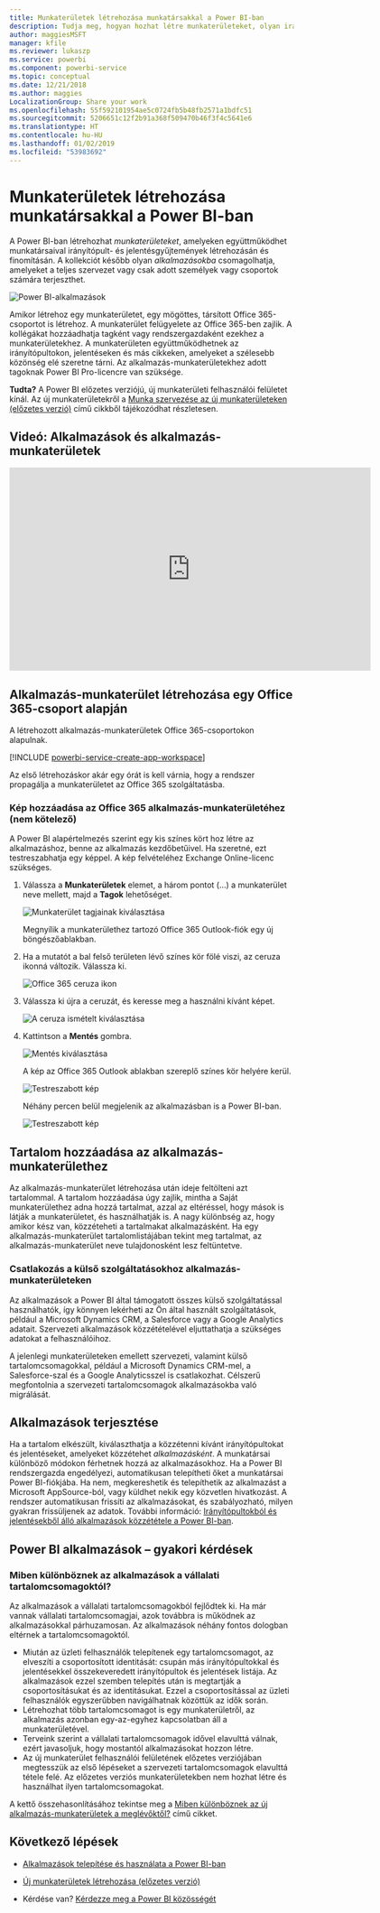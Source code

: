```yaml
---
title: Munkaterületek létrehozása munkatársakkal a Power BI-ban
description: Tudja meg, hogyan hozhat létre munkaterületeket, olyan irányítópultokból és jelentésekből álló gyűjteményeket, amelyek célja az alapvető metrikák biztosítása a vállalat számára.
author: maggiesMSFT
manager: kfile
ms.reviewer: lukaszp
ms.service: powerbi
ms.component: powerbi-service
ms.topic: conceptual
ms.date: 12/21/2018
ms.author: maggies
LocalizationGroup: Share your work
ms.openlocfilehash: 55f592101954ae5c0724fb5b48fb2571a1bdfc51
ms.sourcegitcommit: 5206651c12f2b91a368f509470b46f3f4c5641e6
ms.translationtype: HT
ms.contentlocale: hu-HU
ms.lasthandoff: 01/02/2019
ms.locfileid: "53983692"
---
```

# <a name="create-workspaces-with-your-colleagues-in-power-bi"></a>Munkaterületek létrehozása munkatársakkal a Power BI-ban

A Power BI-ban létrehozhat *munkaterületeket*, amelyeken együttműködhet munkatársaival irányítópult- és jelentésgyűjtemények létrehozásán és finomításán. A kollekciót később olyan *alkalmazásokba* csomagolhatja, amelyeket a teljes szervezet vagy csak adott személyek vagy csoportok számára terjeszthet. 

![Power BI-alkalmazások](media/service-create-workspaces/power-bi-apps-left-nav.png)

Amikor létrehoz egy munkaterületet, egy mögöttes, társított Office 365-csoportot is létrehoz. A munkaterület felügyelete az Office 365-ben zajlik. A kollégákat hozzáadhatja tagként vagy rendszergazdaként ezekhez a munkaterületekhez. A munkaterületen együttműködhetnek az irányítópultokon, jelentéseken és más cikkeken, amelyeket a szélesebb közönség elé szeretne tárni. Az alkalmazás-munkaterületekhez adott tagoknak Power BI Pro-licencre van szüksége. 

**Tudta?** A Power BI előzetes verziójú, új munkaterületi felhasználói felületet kínál. Az új munkaterületekről a [Munka szervezése az új munkaterületeken (előzetes verzió)](service-new-workspaces.md) című cikkből tájékozódhat részletesen. 

## <a name="video-apps-and-app-workspaces"></a>Videó: Alkalmazások és alkalmazás-munkaterületek
<iframe width="640" height="360" src="https://www.youtube.com/embed/Ey5pyrr7Lk8?showinfo=0" frameborder="0" allowfullscreen></iframe>

## <a name="create-an-app-workspace-based-on-an-office-365-group"></a>Alkalmazás-munkaterület létrehozása egy Office 365-csoport alapján

A létrehozott alkalmazás-munkaterületek Office 365-csoportokon alapulnak.

[!INCLUDE [powerbi-service-create-app-workspace](./includes/powerbi-service-create-app-workspace.md)]

Az első létrehozáskor akár egy órát is kell várnia, hogy a rendszer propagálja a munkaterületet az Office 365 szolgáltatásba. 

### <a name="add-an-image-to-your-office-365-app-workspace-optional"></a>Kép hozzáadása az Office 365 alkalmazás-munkaterületéhez (nem kötelező)
A Power BI alapértelmezés szerint egy kis színes kört hoz létre az alkalmazáshoz, benne az alkalmazás kezdőbetűivel. Ha szeretné, ezt testreszabhatja egy képpel. A kép felvételéhez Exchange Online-licenc szükséges.

1. Válassza a **Munkaterületek** elemet, a három pontot (...) a munkaterület neve mellett, majd a **Tagok** lehetőséget. 
   
     ![Munkaterület tagjainak kiválasztása](media/service-create-distribute-apps/power-bi-apps-workspace-members.png)
   
    Megnyílik a munkaterülethez tartozó Office 365 Outlook-fiók egy új böngészőablakban.
2. Ha a mutatót a bal felső területen lévő színes kör fölé viszi, az ceruza ikonná változik. Válassza ki.
   
     ![Office 365 ceruza ikon](media/service-create-distribute-apps/power-bi-apps-workspace-edit-image.png)
3. Válassza ki újra a ceruzát, és keresse meg a használni kívánt képet.
   
     ![A ceruza ismételt kiválasztása](media/service-create-distribute-apps/power-bi-apps-workspace-edit-group.png)

4. Kattintson a **Mentés** gombra.
   
     ![Mentés kiválasztása](media/service-create-distribute-apps/power-bi-apps-workspace-save-image.png)
   
    A kép az Office 365 Outlook ablakban szereplő színes kör helyére kerül. 
   
     ![Testreszabott kép](media/service-create-distribute-apps/power-bi-apps-workspace-image-in-office-365.png)
   
    Néhány percen belül megjelenik az alkalmazásban is a Power BI-ban.
   
     ![Testreszabott kép](media/service-create-distribute-apps/power-bi-apps-image.png)

## <a name="add-content-to-your-app-workspace"></a>Tartalom hozzáadása az alkalmazás-munkaterülethez

Az alkalmazás-munkaterület létrehozása után ideje feltölteni azt tartalommal. A tartalom hozzáadása úgy zajlik, mintha a Saját munkaterülethez adna hozzá tartalmat, azzal az eltéréssel, hogy mások is látják a munkaterületet, és használhatják is. A nagy különbség az, hogy amikor kész van, közzéteheti a tartalmakat alkalmazásként. Ha egy alkalmazás-munkaterület tartalomlistájában tekint meg tartalmat, az alkalmazás-munkaterület neve tulajdonosként lesz feltüntetve.

### <a name="connect-to-third-party-services-in-app-workspaces"></a>Csatlakozás a külső szolgáltatásokhoz alkalmazás-munkaterületeken

Az alkalmazások a Power BI által támogatott összes külső szolgáltatással használhatók, így könnyen lekérheti az Ön által használt szolgáltatások, például a Microsoft Dynamics CRM, a Salesforce vagy a Google Analytics adatait. Szervezeti alkalmazások közzétételével eljuttathatja a szükséges adatokat a felhasználóihoz.

A jelenlegi munkaterületeken emellett szervezeti, valamint külső tartalomcsomagokkal, például a Microsoft Dynamics CRM-mel, a Salesforce-szal és a Google Analyticsszel is csatlakozhat. Célszerű megfontolnia a szervezeti tartalomcsomagok alkalmazásokba való migrálását.

## <a name="distribute-an-app"></a>Alkalmazások terjesztése

Ha a tartalom elkészült, kiválaszthatja a közzétenni kívánt irányítópultokat és jelentéseket, amelyeket közzétehet *alkalmazásként*. A munkatársai különböző módokon férhetnek hozzá az alkalmazásokhoz. Ha a Power BI rendszergazda engedélyezi, automatikusan telepítheti őket a munkatársai Power BI-fiókjába. Ha nem, megkereshetik és telepíthetik az alkalmazást a Microsoft AppSource-ból, vagy küldhet nekik egy közvetlen hivatkozást. A rendszer automatikusan frissíti az alkalmazásokat, és szabályozható, milyen gyakran frissüljenek az adatok. További információ: [Irányítópultokból és jelentésekből álló alkalmazások közzététele a Power BI-ban](service-create-distribute-apps.md).

## <a name="power-bi-apps-faq"></a>Power BI alkalmazások – gyakori kérdések

### <a name="how-are-apps-different-from-organizational-content-packs"></a>Miben különböznek az alkalmazások a vállalati tartalomcsomagoktól?
Az alkalmazások a vállalati tartalomcsomagokból fejlődtek ki. Ha már vannak vállalati tartalomcsomagjai, azok továbbra is működnek az alkalmazásokkal párhuzamosan. Az alkalmazások néhány fontos dologban eltérnek a tartalomcsomagoktól. 

* Miután az üzleti felhasználók telepítenek egy tartalomcsomagot, az elveszíti a csoportosított identitását: csupán más irányítópultokkal és jelentésekkel összekeveredett irányítópultok és jelentések listája. Az alkalmazások ezzel szemben telepítés után is megtartják a csoportosításukat és az identitásukat. Ezzel a csoportosítással az üzleti felhasználók egyszerűbben navigálhatnak közöttük az idők során.
* Létrehozhat több tartalomcsomagot is egy munkaterületről, az alkalmazás azonban egy-az-egyhez kapcsolatban áll a munkaterületével. 
* Terveink szerint a vállalati tartalomcsomagok idővel elavulttá válnak, ezért javasoljuk, hogy mostantól alkalmazásokat hozzon létre.  
* Az új munkaterület felhasználói felületének előzetes verziójában megtesszük az első lépéseket a szervezeti tartalomcsomagok elavulttá tétele felé. Az előzetes verziós munkaterületekben nem hozhat létre és használhat ilyen tartalomcsomagokat.

A kettő összehasonlításához tekintse meg a [Miben különböznek az új alkalmazás-munkaterületek a meglévőktől?](service-new-workspaces.md#how-are-the-new-workspaces-different-from-current-workspaces) című cikket. 

## <a name="next-steps"></a>Következő lépések
* [Alkalmazások telepítése és használata a Power BI-ban](service-create-distribute-apps.md)
- [Új munkaterületek létrehozása (előzetes verzió)](service-create-the-new-workspaces.md)
* Kérdése van? [Kérdezze meg a Power BI közösségét](http://community.powerbi.com/)
